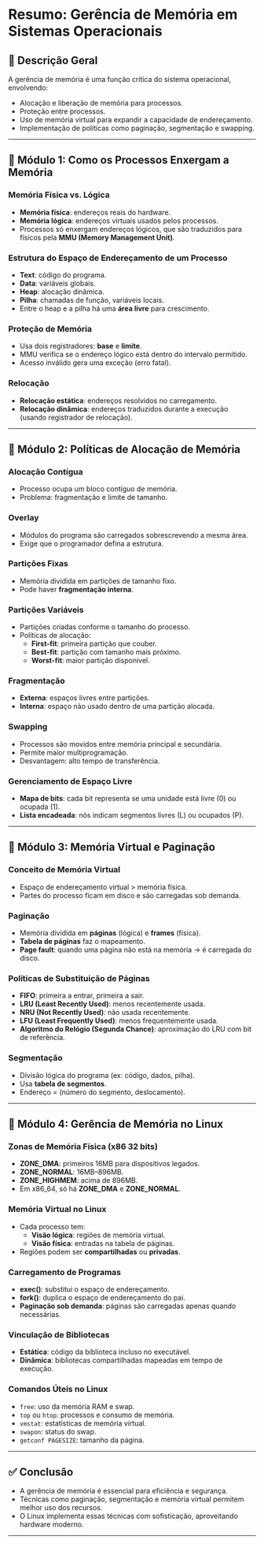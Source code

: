 
# Resumo: Gerência de Memória em Sistemas Operacionais

## 📌 Descrição Geral
A gerência de memória é uma função crítica do sistema operacional, envolvendo:
- Alocação e liberação de memória para processos.
- Proteção entre processos.
- Uso de memória virtual para expandir a capacidade de endereçamento.
- Implementação de políticas como paginação, segmentação e swapping.

---

## 🧠 Módulo 1: Como os Processos Enxergam a Memória

### Memória Física vs. Lógica
- **Memória física**: endereços reais do hardware.
- **Memória lógica**: endereços virtuais usados pelos processos.
- Processos só enxergam endereços lógicos, que são traduzidos para físicos pela **MMU (Memory Management Unit)**.

### Estrutura do Espaço de Endereçamento de um Processo
- **Text**: código do programa.
- **Data**: variáveis globais.
- **Heap**: alocação dinâmica.
- **Pilha**: chamadas de função, variáveis locais.
- Entre o heap e a pilha há uma **área livre** para crescimento.

### Proteção de Memória
- Usa dois registradores: **base** e **limite**.
- MMU verifica se o endereço lógico está dentro do intervalo permitido.
- Acesso inválido gera uma exceção (erro fatal).

### Relocação
- **Relocação estática**: endereços resolvidos no carregamento.
- **Relocação dinâmica**: endereços traduzidos durante a execução (usando registrador de relocação).

---

## 🧩 Módulo 2: Políticas de Alocação de Memória

### Alocação Contígua
- Processo ocupa um bloco contíguo de memória.
- Problema: fragmentação e limite de tamanho.

### Overlay
- Módulos do programa são carregados sobrescrevendo a mesma área.
- Exige que o programador defina a estrutura.

### Partições Fixas
- Memória dividida em partições de tamanho fixo.
- Pode haver **fragmentação interna**.

### Partições Variáveis
- Partições criadas conforme o tamanho do processo.
- Políticas de alocação:
  - **First-fit**: primeira partição que couber.
  - **Best-fit**: partição com tamanho mais próximo.
  - **Worst-fit**: maior partição disponível.

### Fragmentação
- **Externa**: espaços livres entre partições.
- **Interna**: espaço não usado dentro de uma partição alocada.

### Swapping
- Processos são movidos entre memória principal e secundária.
- Permite maior multiprogramação.
- Desvantagem: alto tempo de transferência.

### Gerenciamento de Espaço Livre
- **Mapa de bits**: cada bit representa se uma unidade está livre (0) ou ocupada (1).
- **Lista encadeada**: nós indicam segmentos livres (L) ou ocupados (P).

---

## 🔁 Módulo 3: Memória Virtual e Paginação

### Conceito de Memória Virtual
- Espaço de endereçamento virtual > memória física.
- Partes do processo ficam em disco e são carregadas sob demanda.

### Paginação
- Memória dividida em **páginas** (lógica) e **frames** (física).
- **Tabela de páginas** faz o mapeamento.
- **Page fault**: quando uma página não está na memória → é carregada do disco.

### Políticas de Substituição de Páginas
- **FIFO**: primeira a entrar, primeira a sair.
- **LRU (Least Recently Used)**: menos recentemente usada.
- **NRU (Not Recently Used)**: não usada recentemente.
- **LFU (Least Frequently Used)**: menos frequentemente usada.
- **Algoritmo do Relógio (Segunda Chance)**: aproximação do LRU com bit de referência.

### Segmentação
- Divisão lógica do programa (ex: código, dados, pilha).
- Usa **tabela de segmentos**.
- Endereço = (número do segmento, deslocamento).

---

## 🐧 Módulo 4: Gerência de Memória no Linux

### Zonas de Memória Física (x86 32 bits)
- **ZONE_DMA**: primeiros 16MB para dispositivos legados.
- **ZONE_NORMAL**: 16MB–896MB.
- **ZONE_HIGHMEM**: acima de 896MB.
- Em x86_64, só há **ZONE_DMA** e **ZONE_NORMAL**.

### Memória Virtual no Linux
- Cada processo tem:
  - **Visão lógica**: regiões de memória virtual.
  - **Visão física**: entradas na tabela de páginas.
- Regiões podem ser **compartilhadas** ou **privadas**.

### Carregamento de Programas
- **exec()**: substitui o espaço de endereçamento.
- **fork()**: duplica o espaço de endereçamento do pai.
- **Paginação sob demanda**: páginas são carregadas apenas quando necessárias.

### Vinculação de Bibliotecas
- **Estática**: código da biblioteca incluso no executável.
- **Dinâmica**: bibliotecas compartilhadas mapeadas em tempo de execução.

### Comandos Úteis no Linux
- `free`: uso da memória RAM e swap.
- `top` ou `htop`: processos e consumo de memória.
- `vmstat`: estatísticas de memória virtual.
- `swapon`: status do swap.
- `getconf PAGESIZE`: tamanho da página.

---

## ✅ Conclusão
- A gerência de memória é essencial para eficiência e segurança.
- Técnicas como paginação, segmentação e memória virtual permitem melhor uso dos recursos.
- O Linux implementa essas técnicas com sofisticação, aproveitando hardware moderno.

---
